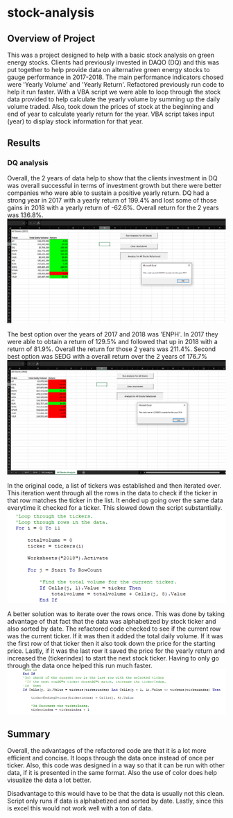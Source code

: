 # stock-analysis

## Overview of Project
This was a project designed to help with a basic stock analysis on green energy stocks. Clients had previously invested in DAQO (DQ) and this was put together to help provide data on alternative green energy stocks to gauge performance in 2017-2018. The main performance indicators chosed were 'Yearly Volume' and 'Yearly Return'. Refactored previously run code to help it run faster. With a VBA script we were able to loop through the stock data provided to help calculate the yearly volume by summing up the daily volume traded. Also, took down the prices of stock at the beginning and end of year to calculate yearly return for the year. VBA script takes input (year) to display stock information for that year. 

## Results
### DQ analysis
Overall, the 2 years of data help to show that the clients investment in DQ was overall successful in terms of investment growth but there were better companies who were able to sustain a positive yearly return. DQ had a strong year in 2017 with a yearly return of 199.4% and lost some of those gains in 2018 with a yearly return of -62.6%. Overall return for the 2 years was 136.8%. 
![2017](/Resources/VBA_Challenge_2017.PNG)

The best option over the years of 2017 and 2018 was 'ENPH'. In 2017 they were able to obtain a return of 129.5% and followed that up in 2018 with a return of 81.9%. Overall the return for those 2 years was 211.4%. Second best option was SEDG with a overall return over the 2 years of 176.7%
![2017](/Resources/VBA_Challenge_2018.PNG)

In the original code, a list of tickers was established and then iterated over. This iteration went through all the rows in the data to check if the ticker in that row matches the ticker in the list. It ended up going over the same data everytime it checked for a ticker. This slowed down the script substantially. 
![Original](/Resources/original.PNG)


A better solution was to iterate over the rows once. This was done by taking advantage of that fact that the data was alphabetized by stock ticker and also sorted by date. The refactored code checked to see if the current row was the current ticker. If it was then it added the total daily volume. If it was the first row of that ticker then it also took down the price for the starting price. Lastly, if it was the last row it saved the price for the yearly return and increased the (tickerindex) to start the next stock ticker. Having to only go through the data once helped this run much faster.
![Refactored](/Resources/refactored.PNG)


## Summary

Overall, the advantages of the refactored code are that it is a lot more efficient and concise. It loops through the data once instead of once per ticker. Also, this code was designed in a way so that it can be run with other data, if it is presented in the same format. Also the use of color does help visualize the data a lot better.

Disadvantage to this would have to be that the data is usually not this clean. Script only runs if data is alphabetized and sorted by date. Lastly, since this is excel this would not work well with a ton of data. 
